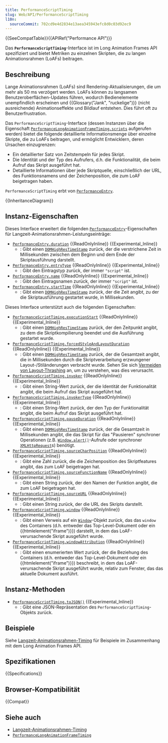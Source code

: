 ```yaml
---
title: PerformanceScriptTiming
slug: Web/API/PerformanceScriptTiming
l10n:
  sourceCommit: 702cd9e4d2834e13aea345943efc8d0c03d92ec9
---
```


{{SeeCompatTable}}{{APIRef("Performance API")}}

Das **`PerformanceScriptTiming`**-Interface ist im Long Animation Frames API spezifiziert und bietet Metriken zu einzelnen Skripten, die zu langen Animationsrahmen (LoAFs) beitragen.

## Beschreibung

Lange Animationsrahmen (LoAFs) sind Rendering-Aktualisierungen, die um mehr als 50 ms verzögert werden. LoAFs können zu langsamen Benutzeroberflächen-Updates führen, wodurch Bedienelemente unempfindlich erscheinen und {{Glossary("Jank", "ruckelige")}} (nicht ausreichende) Animationseffekte und Bildlauf entstehen. Dies führt oft zu Benutzerfrustration.

Das `PerformanceScriptTiming`-Interface (dessen Instanzen über die Eigenschaft [`PerformanceLongAnimationFrameTiming.scripts`](/de/docs/Web/API/PerformanceLongAnimationFrameTiming/scripts) aufgerufen werden) bietet die folgende detaillierte Informationsmenge über einzelne Skripte, die zu LoAFs beitragen, und ermöglicht Entwicklern, deren Ursachen einzugrenzen:

- Ein detaillierter Satz von Zeitstempeln für jedes Skript.
- Die Identität und der Typ des Aufrufers, d.h. die Funktionalität, die beim Aufruf das Skript ausgeführt hat.
- Detaillierte Informationen über jede Skriptquelle, einschließlich der URL, des Funktionsnamens und der Zeichenposition, die zum LoAF beigetragen haben.

`PerformanceScriptTiming` erbt von [`PerformanceEntry`](/de/docs/Web/API/PerformanceEntry).

{{InheritanceDiagram}}

## Instanz-Eigenschaften

Dieses Interface erweitert die folgenden [`PerformanceEntry`](/de/docs/Web/API/PerformanceEntry)-Eigenschaften für Langzeit-Animationsrahmen-Leistungseinträge:

- [`PerformanceEntry.duration`](/de/docs/Web/API/PerformanceEntry/duration) {{ReadOnlyInline}} {{Experimental_Inline}}
  - : Gibt einen [`DOMHighResTimeStamp`](/de/docs/Web/API/DOMHighResTimeStamp) zurück, der die verstrichene Zeit in Millisekunden zwischen dem Beginn und dem Ende der Skriptausführung darstellt.
- [`PerformanceEntry.entryType`](/de/docs/Web/API/PerformanceEntry/entryType) {{ReadOnlyInline}} {{Experimental_Inline}}
  - : Gibt den Eintragstyp zurück, der immer `"script"` ist.
- [`PerformanceEntry.name`](/de/docs/Web/API/PerformanceEntry/name) {{ReadOnlyInline}} {{Experimental_Inline}}
  - : Gibt den Eintragsnamen zurück, der immer `"script"` ist.
- [`PerformanceEntry.startTime`](/de/docs/Web/API/PerformanceEntry/startTime) {{ReadOnlyInline}} {{Experimental_Inline}}
  - : Gibt einen [`DOMHighResTimeStamp`](/de/docs/Web/API/DOMHighResTimeStamp) zurück, der die Zeit angibt, zu der die Skriptausführung gestartet wurde, in Millisekunden.

Dieses Interface unterstützt auch die folgenden Eigenschaften:

- [`PerformanceScriptTiming.executionStart`](/de/docs/Web/API/PerformanceScriptTiming/executionStart) {{ReadOnlyInline}} {{Experimental_Inline}}
  - : Gibt einen [`DOMHighResTimeStamp`](/de/docs/Web/API/DOMHighResTimeStamp) zurück, der den Zeitpunkt angibt, zu dem die Skriptkompilierung beendet und die Ausführung gestartet wurde.
- [`PerformanceScriptTiming.forcedStyleAndLayoutDuration`](/de/docs/Web/API/PerformanceScriptTiming/forcedStyleAndLayoutDuration) {{ReadOnlyInline}} {{Experimental_Inline}}
  - : Gibt einen [`DOMHighResTimeStamp`](/de/docs/Web/API/DOMHighResTimeStamp) zurück, der die Gesamtzeit angibt, die in Millisekunden durch die Skriptverarbeitung erzwungener Layout-/Stiländerungen verbracht wurde. Sehen Sie sich [Vermeiden von Layout-Thrashing](https://web.dev/articles/avoid-large-complex-layouts-and-layout-thrashing#avoid_layout_thrashing) an, um zu verstehen, was dies verursacht.
- [`PerformanceScriptTiming.invoker`](/de/docs/Web/API/PerformanceScriptTiming/invoker) {{ReadOnlyInline}} {{Experimental_Inline}}
  - : Gibt einen String-Wert zurück, der die Identität der Funktionalität angibt, die beim Aufruf das Skript ausgeführt hat.
- [`PerformanceScriptTiming.invokerType`](/de/docs/Web/API/PerformanceScriptTiming/invokerType) {{ReadOnlyInline}} {{Experimental_Inline}}
  - : Gibt einen String-Wert zurück, der den Typ der Funktionalität angibt, die beim Aufruf das Skript ausgeführt hat.
- [`PerformanceScriptTiming.pauseDuration`](/de/docs/Web/API/PerformanceScriptTiming/pauseDuration) {{ReadOnlyInline}} {{Experimental_Inline}}
  - : Gibt einen [`DOMHighResTimeStamp`](/de/docs/Web/API/DOMHighResTimeStamp) zurück, der die Gesamtzeit in Millisekunden angibt, die das Skript für das "Pausieren" synchroner Operationen (z.B. [`Window.alert()`](/de/docs/Web/API/Window/alert)-Aufrufe oder synchroner [`XMLHttpRequest`](/de/docs/Web/API/XMLHttpRequest)s) benötigt.
- [`PerformanceScriptTiming.sourceCharPosition`](/de/docs/Web/API/PerformanceScriptTiming/sourceCharPosition) {{ReadOnlyInline}} {{Experimental_Inline}}
  - : Gibt eine Zahl zurück, die die Zeichenposition des Skriptfeatures angibt, das zum LoAF beigetragen hat.
- [`PerformanceScriptTiming.sourceFunctionName`](/de/docs/Web/API/PerformanceScriptTiming/sourceFunctionName) {{ReadOnlyInline}} {{Experimental_Inline}}
  - : Gibt einen String zurück, der den Namen der Funktion angibt, die zum LoAF beigetragen hat.
- [`PerformanceScriptTiming.sourceURL`](/de/docs/Web/API/PerformanceScriptTiming/sourceURL) {{ReadOnlyInline}} {{Experimental_Inline}}
  - : Gibt einen String zurück, der die URL des Skripts darstellt.
- [`PerformanceScriptTiming.window`](/de/docs/Web/API/PerformanceScriptTiming/window) {{ReadOnlyInline}} {{Experimental_Inline}}
  - : Gibt einen Verweis auf ein [`Window`](/de/docs/Web/API/Window)-Objekt zurück, das das `window` des Containers (d.h. entweder das Top-Level-Dokument oder ein {{htmlelement("iframe")}}) darstellt, in dem das LoAF-verursachende Skript ausgeführt wurde.
- [`PerformanceScriptTiming.windowAttribution`](/de/docs/Web/API/PerformanceScriptTiming/windowAttribution) {{ReadOnlyInline}} {{Experimental_Inline}}
  - : Gibt einen enumerierten Wert zurück, der die Beziehung des Containers (d.h. entweder das Top-Level-Dokument oder ein {{htmlelement("iframe")}}) beschreibt, in dem das LoAF-verursachende Skript ausgeführt wurde, relativ zum Fenster, das das aktuelle Dokument ausführt.

## Instanz-Methoden

- [`PerformanceScriptTiming.toJSON()`](/de/docs/Web/API/PerformanceScriptTiming/toJSON) {{Experimental_Inline}}
  - : Gibt eine JSON-Repräsentation des `PerformanceScriptTiming`-Objekts zurück.

## Beispiele

Siehe [Langzeit-Animationsrahmen-Timing](/de/docs/Web/API/Performance_API/Long_animation_frame_timing#examples) für Beispiele im Zusammenhang mit dem Long Animation Frames API.

## Spezifikationen

{{Specifications}}

## Browser-Kompatibilität

{{Compat}}

## Siehe auch

- [Langzeit-Animationsrahmen-Timing](/de/docs/Web/API/Performance_API/Long_animation_frame_timing)
- [`PerformanceLongAnimationFrameTiming`](/de/docs/Web/API/PerformanceLongAnimationFrameTiming)
